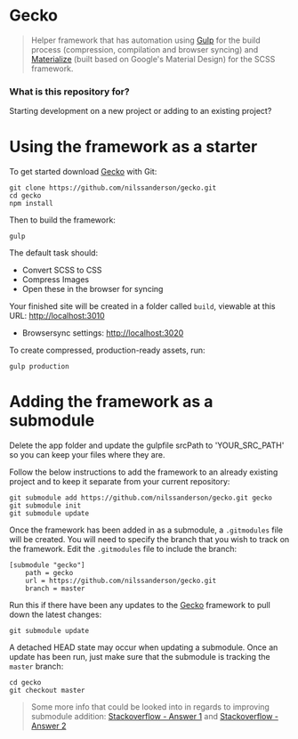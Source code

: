 # Gecko #

> Helper framework that has automation using [Gulp](http://gulpjs.com/) for the build process (compression, compilation and browser syncing) and [Materialize](http://materializecss.com/) (built based on Google's Material Design) for the SCSS framework.


### What is this repository for? ###

Starting development on a new project or adding to an existing project?


# Using the framework as a starter #

To get started download [Gecko](https://github.com/nilssanderson/gecko) with Git:
```
git clone https://github.com/nilssanderson/gecko.git
cd gecko
npm install
```

Then to build the framework:
```
gulp
```

The default task should:

* Convert SCSS to CSS
* Compress Images
* Open these in the browser for syncing

Your finished site will be created in a folder called `build`, viewable at this URL: [http://localhost:3010](http://localhost:3010)

* Browsersync settings: [http://localhost:3020](http://localhost:3020)

To create compressed, production-ready assets, run:
```
gulp production
```


# Adding the framework as a submodule #

Delete the app folder and update the gulpfile srcPath to 'YOUR_SRC_PATH' so you can keep your files where they are.

Follow the below instructions to add the framework to an already existing project and to keep it separate from your current repository:
```
git submodule add https://github.com/nilssanderson/gecko.git gecko
git submodule init
git submodule update
```

Once the framework has been added in as a submodule, a `.gitmodules` file will be created. You will need to specify the branch that you wish to track on the framework. Edit the `.gitmodules` file to include the branch:
```
[submodule "gecko"]
	path = gecko
	url = https://github.com/nilssanderson/gecko.git
	branch = master
```

Run this if there have been any updates to the [Gecko](https://github.com/nilssanderson/gecko) framework to pull down the latest changes:
```
git submodule update
```

A detached HEAD state may occur when updating a submodule. Once an update has been run, just make sure that the submodule is tracking the `master` branch:
```
cd gecko
git checkout master
```

> Some more info that could be looked into in regards to improving submodule addition:
 [Stackoverflow - Answer 1](http://stackoverflow.com/questions/1777854/git-submodules-specify-a-branch-tag/18797720#18797720) and [Stackoverflow - Answer 2](http://stackoverflow.com/questions/1777854/git-submodules-specify-a-branch-tag/18799234#18799234)
